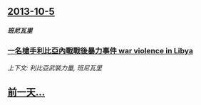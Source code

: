 ## [2013-10-5](/news/2013/10/5/index.md)

##### 班尼瓦里
### [ 一名槍手利比亞內戰戰後暴力事件 war violence in Libya](/news/2013/10/5/一名槍手利比亞內戰戰後暴力事件-war-violence-in-Libya.md)
_上下文: 利比亞武裝力量, 班尼瓦里_

## [前一天...](/news/2013/10/4/index.md)


